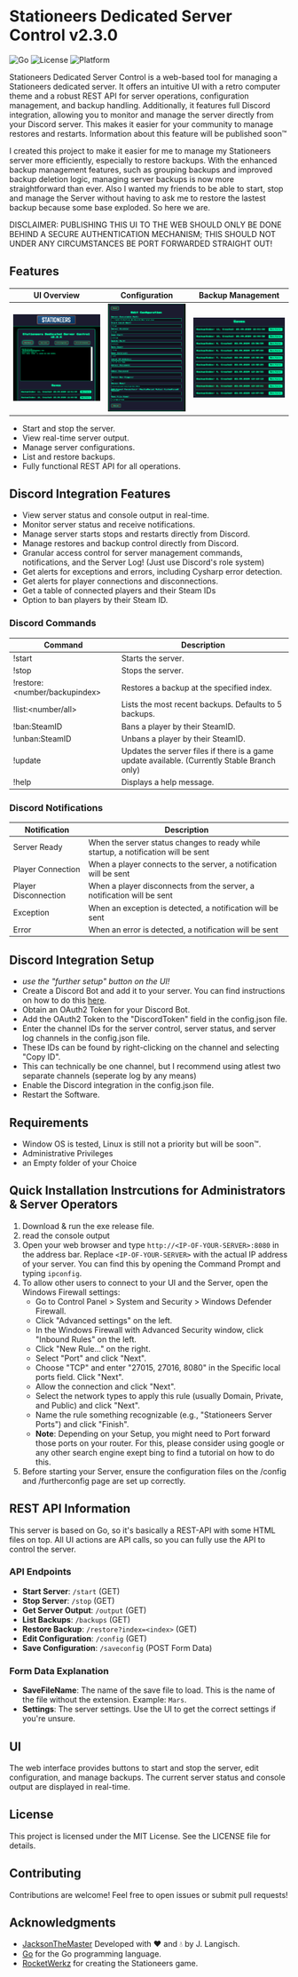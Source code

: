 # Stationeers Dedicated Server Control v2.3.0

![Go](https://img.shields.io/badge/Go-1.22.1-blue)
![License](https://img.shields.io/github/license/jacksonthemaster/StationeersServerUI)
![Platform](https://img.shields.io/badge/Platform-Windows-lightgrey)

Stationeers Dedicated Server Control is a web-based tool for managing a Stationeers dedicated server. It offers an intuitive UI with a retro computer theme and a robust REST API for server operations, configuration management, and backup handling. Additionally, it features full Discord integration, allowing you to monitor and manage the server directly from your Discord server. This makes it easier for your community to manage restores and restarts. Information about this feature will be published soon™

I created this project to make it easier for me to manage my Stationeers server more efficiently, especially to restore backups. With the enhanced backup management features, such as grouping backups and improved backup deletion logic, managing server backups is now more straightforward than ever.
Also I wanted my friends to be able to start, stop and manage the Server without having to ask me to restore the lastest backup because some base exploded. So here we are.

DISCLAIMER: PUBLISHING THIS UI TO THE WEB SHOULD ONLY BE DONE BEHIND A SECURE AUTHENTICATION MECHANISM; THIS SHOULD NOT UNDER ANY CIRCUMSTANCES BE PORT FORWARDED STRAIGHT OUT!

## Features
| UI Overview | Configuration | Backup Management |
|:-----------:|:-------------:|:-----------------:|
| ![UI Overview](media/UI-1.png) | ![Configuration](media/UI-2.png) | ![Backup Management](media/UI-3.png) |
- Start and stop the server.
- View real-time server output.
- Manage server configurations.
- List and restore backups.
- Fully functional REST API for all operations.
## Discord Integration Features
- View server status and console output in real-time.
- Monitor server status and receive notifications.
- Manage server starts stops and restarts directly from Discord.
- Manage restores and backup control directly from Discord.
- Granular access control for server management commands, notifications, and the Server Log! (Just use Discord's role system)
- Get alerts for exceptions and errors, including Cysharp error detection.
- Get alerts for player connections and disconnections.
- Get a table of connected players and their Steam IDs
- Option to ban players by their Steam ID.

### Discord Commands

| Command | Description |
| --- | --- |
| !start | Starts the server.
| !stop | Stops the server.
| !restore:<number/backupindex> | Restores a backup at the specified index.
| !list:<number/all> | Lists the most recent backups. Defaults to 5 backups.
| !ban:SteamID | Bans a player by their SteamID.
| !unban:SteamID | Unbans a player by their SteamID.
| !update | Updates the server files if there is a game update available. (Currently Stable Branch only)
| !help | Displays a help message.

### Discord Notifications

| Notification | Description |
| --- | --- |
| Server Ready | When the server status changes to ready while startup, a notification will be sent
| Player Connection | When a player connects to the server, a notification will be sent 
| Player Disconnection | When a player disconnects from the server, a notification will be sent
| Exception | When an exception is detected, a notification will be sent 
| Error | When an error is detected, a notification will be sent 

## Discord Integration Setup
- *use the "further setup" button on the UI!*
- Create a Discord Bot and add it to your server. You can find instructions on how to do this [here](https://chatgpt.com/).
- Obtain an OAuth2 Token for your Discord Bot.
- Add the OAuth2 Token to the "DiscordToken" field in the config.json file.
- Enter the channel IDs for the server control, server status, and server log channels in the config.json file.
- These IDs can be found by right-clicking on the channel and selecting "Copy ID".
- This can technically be one channel, but I recommend using atlest two separate channels (seperate log by any means)
- Enable the Discord integration in the config.json file.
- Restart the Software.


## Requirements
- Window OS is tested, Linux is still not a priority but will be soon™.
- Administrative Privileges
- an Empty folder of your Choice



## Quick Installation Instrcutions for Administrators & Server Operators

1. Download & run the exe release file.
2. read the console output
3. Open your web browser and type `http://<IP-OF-YOUR-SERVER>:8080` in the address bar. Replace `<IP-OF-YOUR-SERVER>` with the actual IP address of your server. You can find this by opening the Command Prompt and typing `ipconfig`.
4. To allow other users to connect to your UI and the Server, open the Windows Firewall settings:
    - Go to Control Panel > System and Security > Windows Defender Firewall.
    - Click "Advanced settings" on the left.
    - In the Windows Firewall with Advanced Security window, click "Inbound Rules" on the left.
    - Click "New Rule..." on the right.
    - Select "Port" and click "Next".
    - Choose "TCP" and enter "27015, 27016, 8080" in the Specific local ports field. Click "Next".
    - Allow the connection and click "Next".
    - Select the network types to apply this rule (usually Domain, Private, and Public) and click "Next".
    - Name the rule something recognizable (e.g., "Stationeers Server Ports") and click "Finish".
    - __Note__:  Depending on your Setup, you might need to Port forward those ports on your router. For this, please consider using google or any other search engine exept bing to find a tutorial on how to do this.
5. Before starting your Server, ensure the configuration files on the /config and /furtherconfig page are set up correctly.



## REST API Information

This server is based on Go, so it's basically a REST-API with some HTML files on top. All UI actions are API calls, so you can fully use the API to control the server.

### API Endpoints

- **Start Server**: `/start` (GET)
- **Stop Server**: `/stop` (GET)
- **Get Server Output**: `/output` (GET)
- **List Backups**: `/backups` (GET)
- **Restore Backup**: `/restore?index=<index>` (GET)
- **Edit Configuration**: `/config` (GET)
- **Save Configuration**: `/saveconfig` (POST Form Data)

### Form Data Explanation

- **SaveFileName**: The name of the save file to load. This is the name of the file without the extension. Example: `Mars`.
- **Settings**: The server settings. Use the UI to get the correct settings if you're unsure.

## UI

The web interface provides buttons to start and stop the server, edit configuration, and manage backups. The current server status and console output are displayed in real-time.

## License

This project is licensed under the MIT License. See the LICENSE file for details.

## Contributing

Contributions are welcome! Feel free to open issues or submit pull requests!

## Acknowledgments

- [JacksonTheMaster](https://github.com/JacksonTheMaster) Developed with ❤️ and 💧 by J. Langisch.
- [Go](https://go.dev/) for the Go programming language.
- [RocketWerkz](https://github.com/RocketWerkz) for creating the Stationeers game.

